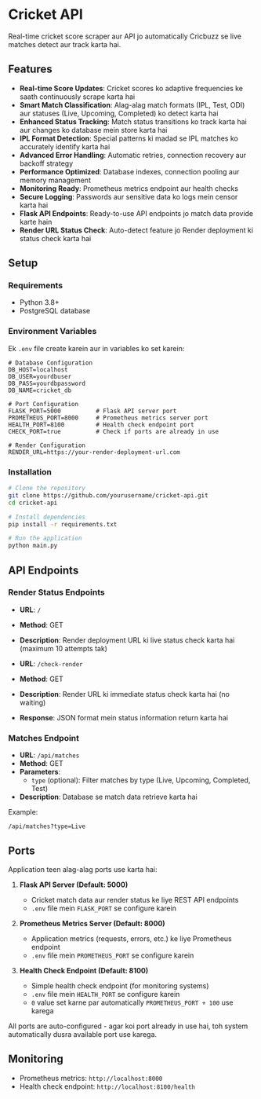 # Cricket API

Real-time cricket score scraper aur API jo automatically Cricbuzz se live matches detect aur track karta hai.


## Features

- **Real-time Score Updates**: Cricket scores ko adaptive frequencies ke saath continuously scrape karta hai
- **Smart Match Classification**: Alag-alag match formats (IPL, Test, ODI) aur statuses (Live, Upcoming, Completed) ko detect karta hai
- **Enhanced Status Tracking**: Match status transitions ko track karta hai aur changes ko database mein store karta hai
- **IPL Format Detection**: Special patterns ki madad se IPL matches ko accurately identify karta hai
- **Advanced Error Handling**: Automatic retries, connection recovery aur backoff strategy
- **Performance Optimized**: Database indexes, connection pooling aur memory management
- **Monitoring Ready**: Prometheus metrics endpoint aur health checks
- **Secure Logging**: Passwords aur sensitive data ko logs mein censor karta hai
- **Flask API Endpoints**: Ready-to-use API endpoints jo match data provide karte hain
- **Render URL Status Check**: Auto-detect feature jo Render deployment ki status check karta hai


## Setup

### Requirements

- Python 3.8+
- PostgreSQL database

### Environment Variables

Ek `.env` file create karein aur in variables ko set karein:

```
# Database Configuration
DB_HOST=localhost
DB_USER=yourdbuser
DB_PASS=yourdbpassword
DB_NAME=cricket_db

# Port Configuration
FLASK_PORT=5000          # Flask API server port
PROMETHEUS_PORT=8000     # Prometheus metrics server port
HEALTH_PORT=8100         # Health check endpoint port
CHECK_PORT=true          # Check if ports are already in use

# Render Configuration
RENDER_URL=https://your-render-deployment-url.com
```

### Installation

```bash
# Clone the repository
git clone https://github.com/yourusername/cricket-api.git
cd cricket-api

# Install dependencies
pip install -r requirements.txt

# Run the application
python main.py
```

## API Endpoints

### Render Status Endpoints
- **URL**: `/`
- **Method**: GET
- **Description**: Render deployment URL ki live status check karta hai (maximum 10 attempts tak)

- **URL**: `/check-render`
- **Method**: GET 
- **Description**: Render URL ki immediate status check karta hai (no waiting)
- **Response**: JSON format mein status information return karta hai

### Matches Endpoint
- **URL**: `/api/matches`
- **Method**: GET
- **Parameters**: 
  - `type` (optional): Filter matches by type (Live, Upcoming, Completed, Test)
- **Description**: Database se match data retrieve karta hai

Example:
```
/api/matches?type=Live
```

## Ports

Application teen alag-alag ports use karta hai:

1. **Flask API Server (Default: 5000)**
   - Cricket match data aur render status ke liye REST API endpoints
   - `.env` file mein `FLASK_PORT` se configure karein

2. **Prometheus Metrics Server (Default: 8000)**
   - Application metrics (requests, errors, etc.) ke liye Prometheus endpoint
   - `.env` file mein `PROMETHEUS_PORT` se configure karein

3. **Health Check Endpoint (Default: 8100)**
   - Simple health check endpoint (for monitoring systems)
   - `.env` file mein `HEALTH_PORT` se configure karein
   - `0` value set karne par automatically `PROMETHEUS_PORT + 100` use karega

All ports are auto-configured - agar koi port already in use hai, toh system automatically dusra available port use karega.

## Monitoring

- Prometheus metrics: `http://localhost:8000`
- Health check endpoint: `http://localhost:8100/health`

